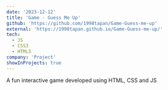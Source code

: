 ```yaml
---
date: '2023-12-12'
title: 'Game - Guess Me Up'
github: 'https://github.com/1998tapan/Game-Guess-me-up'
external: 'https://1998tapan.github.io/Game-Guess-me-up/'
tech:
  - JS
  - CSS3
  - HTML5
company: 'Project'
showInProjects: true
---
```

A fun interactive game developed using HTML, CSS and JS
